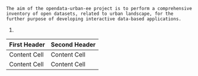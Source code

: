 ```
The aim of the opendata-urban-ee project is to perform a comprehensive inventory of open datasets, related to urban landscape, for the further purpose of developing interactive data-based applications. 
```

1. 




| First Header  | Second Header |
| ------------- | ------------- |
| Content Cell  | Content Cell  |
| Content Cell  | Content Cell  |
